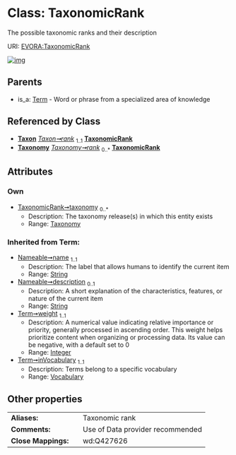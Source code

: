 
# Class: TaxonomicRank

The possible taxonomic ranks and their description

URI: [EVORA:TaxonomicRank](https://evora-project.eu/TaxonomicRank)


[![img](https://yuml.me/diagram/nofunky;dir:TB/class/[Vocabulary],[Term],[Taxonomy],[Taxonomy]<taxonomy%200..*-++[TaxonomicRank&#124;weight(i):integer;name(i):string;description(i):string%20%3F],[Taxon]++-%20rank%201..1>[TaxonomicRank],[Taxonomy]++-%20rank%200..*>[TaxonomicRank],[Term]^-[TaxonomicRank],[Taxon])](https://yuml.me/diagram/nofunky;dir:TB/class/[Vocabulary],[Term],[Taxonomy],[Taxonomy]<taxonomy%200..*-++[TaxonomicRank&#124;weight(i):integer;name(i):string;description(i):string%20%3F],[Taxon]++-%20rank%201..1>[TaxonomicRank],[Taxonomy]++-%20rank%200..*>[TaxonomicRank],[Term]^-[TaxonomicRank],[Taxon])

## Parents

 *  is_a: [Term](Term.md) - Word or phrase from a specialized area of knowledge

## Referenced by Class

 *  **[Taxon](Taxon.md)** *[Taxon➞rank](Taxon_rank.md)*  <sub>1..1</sub>  **[TaxonomicRank](TaxonomicRank.md)**
 *  **[Taxonomy](Taxonomy.md)** *[Taxonomy➞rank](Taxonomy_rank.md)*  <sub>0..\*</sub>  **[TaxonomicRank](TaxonomicRank.md)**

## Attributes


### Own

 * [TaxonomicRank➞taxonomy](TaxonomicRank_taxonomy.md)  <sub>0..\*</sub>
     * Description: The taxonomy release(s) in which this entity exists
     * Range: [Taxonomy](Taxonomy.md)

### Inherited from Term:

 * [Nameable➞name](Nameable_name.md)  <sub>1..1</sub>
     * Description: The label that allows humans to identify the current item
     * Range: [String](types/String.md)
 * [Nameable➞description](Nameable_description.md)  <sub>0..1</sub>
     * Description: A short explanation of the characteristics, features, or nature of the current item
     * Range: [String](types/String.md)
 * [Term➞weight](Term_weight.md)  <sub>1..1</sub>
     * Description: A numerical value indicating relative importance or priority, generally processed in ascending order. This weight helps prioritize content when organizing or processing data. Its value can be negative, with a default set to 0
     * Range: [Integer](types/Integer.md)
 * [Term➞inVocabulary](Term_inVocabulary.md)  <sub>1..1</sub>
     * Description: Terms belong to a specific vocabulary
     * Range: [Vocabulary](Vocabulary.md)

## Other properties

|  |  |  |
| --- | --- | --- |
| **Aliases:** | | Taxonomic rank |
| **Comments:** | | Use of Data provider recommended |
| **Close Mappings:** | | wd:Q427626 |